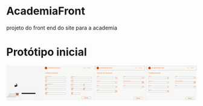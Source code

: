 # AcademiaFront
projeto do front end do site para a academia 

# Protótipo inicial
![Academia](https://github.com/PedroHSilva10/AcademiaFront/blob/8ef65f65e4bf844c2839337e2a95488e8395b3f2/Front%20End%20-%20Academia.png)
